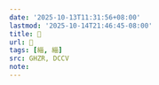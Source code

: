 ```yaml
---
date: '2025-10-13T11:31:56+08:00'
lastmod: '2025-10-14T21:46:45-08:00'
title: 󰫉
url: 󰫉
tags: [緇, 緇]
src: GHZR, DCCV
note:
---
```

